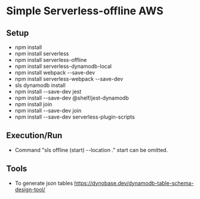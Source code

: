 # Simple Serverless-offline AWS

## Setup
 - npm install
 - npm install serverless
 - npm install serverless-offline
 - npm install serverless-dynamodb-local
 - npm install webpack --save-dev
 - npm install serverless-webpack --save-dev
 - sls dynamodb install
 - npm install --save-dev jest
 - npm install --save-dev @shelf/jest-dynamodb
 - npm install join
 - npm install --save-dev join
 - npm install --save-dev serverless-plugin-scripts

## Execution/Run
 - Command "sls offline (start) --location ." start can be omitted.

## Tools
 - To generate json tables https://dynobase.dev/dynamodb-table-schema-design-tool/ 